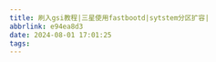 ```yaml
---
title: 刷入gsi教程|三星使用fastbootd|sytstem分区扩容|
abbrlink: e94ea8d3
date: 2024-08-01 17:01:25
tags:
---
```


